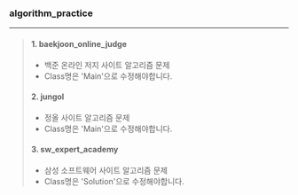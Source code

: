 ### algorithm_practice
---
> #### 1. baekjoon_online_judge
>   - 백준 온라인 저지 사이트 알고리즘 문제
>   - Class명은 'Main'으로 수정해야합니다.
>
> #### 2. jungol
>   - 정올 사이트 알고리즘 문제
>   - Class명은 'Main'으로 수정해야합니다.
>
> #### 3. sw_expert_academy
>   - 삼성 소프트웨어 사이트 알고리즘 문제
>   - Class명은 'Solution'으로 수정해야합니다.
  
